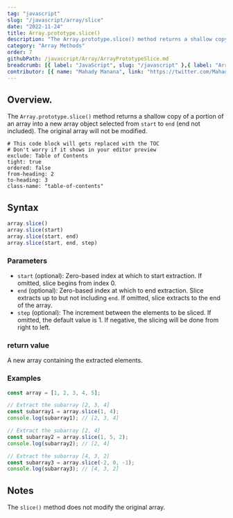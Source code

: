 ```yaml
---
tag: "javascript"
slug: "/javascript/array/slice"
date: "2022-11-24"
title: Array.prototype.slice()
description: "The Array.prototype.slice() method returns a shallow copy of a portion of an array into a new array object selected from start to end."
category: "Array Methods"
order: 7
githubPath: /javascript/Array/ArrayPrototypeSlice.md
breadcrumb: [{ label: "JavaScript", slug: "/javascript" },{ label: "Array Methods", slug: "/javascript/array" }]
contributor: [{ name: "Mahady Manana", link: "https://twitter.com/MahadyManana" }]
---
```





## Overview.

The `Array.prototype.slice()` method returns a shallow copy of a portion of an array into a new array object selected from `start` to `end` (end not included). The original array will not be modified.


```toc
# This code block will gets replaced with the TOC
# Don't worry if it shows in your editor preview
exclude: Table of Contents
tight: true
ordered: false
from-heading: 2
to-heading: 3
class-name: "table-of-contents"
```


## Syntax

```javascript
array.slice()
array.slice(start)
array.slice(start, end)
array.slice(start, end, step) 

```

### Parameters

- `start` (optional): Zero-based index at which to start extraction. If omitted, slice begins from index 0.
- `end` (optional): Zero-based index at which to end extraction. Slice extracts up to but not including `end`. If omitted, slice extracts to the end of the array.
- `step` (optional): The increment between the elements to be sliced. If omitted, the default value is 1. If negative, the slicing will be done from right to left.
 
### return value

A new array containing the extracted elements.

### Examples

```javascript
const array = [1, 2, 3, 4, 5];

// Extract the subarray [2, 3, 4]
const subarray1 = array.slice(1, 4);
console.log(subarray1); // [2, 3, 4]

// Extract the subarray [2, 4]
const subarray2 = array.slice(1, 5, 2);
console.log(subarray2); // [2, 4]

// Extract the subarray [4, 3, 2]
const subarray3 = array.slice(-2, 0, -1);
console.log(subarray3); // [4, 3, 2]
```


## Notes

The `slice()` method does not modify the original array.


